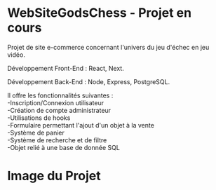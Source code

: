 # WebSiteGodsChess - Projet en cours

Projet de site e-commerce concernant l'univers du jeu d'échec en jeu vidéo.

Développement Front-End : React, Next.

Développement Back-End : Node, Express, PostgreSQL.

Il offre les fonctionnalités suivantes :<br/>
-Inscription/Connexion utilisateur<br/>
-Création de compte administrateur<br/>
-Utilisations de hooks<br/>
-Formulaire permettant l'ajout d'un objet à la vente<br/>
-Système de panier<br/>
-Système de recherche et de filtre<br/>
-Objet relié à une base de donnée SQL<br/>

# Image du Projet
